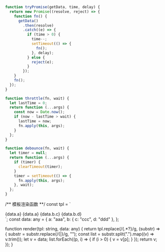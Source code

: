 ```ts
function tryPromise(getData, time, delay) {
  return new Promise((resolve, reject) => {
    function fn() {
      getData()
        .then(resolve)
        .catch((e) => {
          if (time > 0) {
            time--;
            setTimeout(() => {
              fn();
            }, delay);
          } else {
            reject(e);
          }
        });
    }
    fn();
  });
}

```
```ts
function throttle(fn, wait) {
  let lastTime = 0;
  return function (...args) {
    const now = Date.now();
    if (now - lastTime > wait) {
      lastTime = now;
      fn.apply(this, args);
    }
  };
}

```
```ts
function debounce(fn, wait) {
  let timer = null;
  return function (...args) {
    if (timer) {
      clearTimeout(timer);
    }
    timer = setTimeout(() => {
      fn.apply(this, args);
    }, wait);
  };
}

```
/** 模板渲染函数 **/
const tpl = `
<div>
  {data.a}
  <span>{data.a}</span>
  <span>{data.b.c}</span>
  <span>{data.b.d}</span>
</div>`;
const data: any = {
  a: "aaa",
  b: { c: "ccc", d: "ddd" },
};

function render(tpl: string, data: any) {
  return tpl.replace(/\{.*?\}/g, (substr) => {
    substr = substr.replace(/\{|\}/g, "");
    const list = substr.split(".").map((v) => v.trim());
    let v = data;
    list.forEach((p, i) => {
      if (i > 0) {
        v = v[p];
      }
    });
    return v;
  });
}

